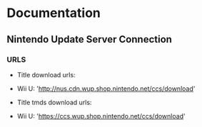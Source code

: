 # Documentation

## Nintendo Update Server Connection

### URLS

* Title download urls:
* Wii U: 'http://nus.cdn.wup.shop.nintendo.net/ccs/download'

* Title tmds download urls:
* Wii U: 'https://ccs.wup.shop.nintendo.net/ccs/download'
